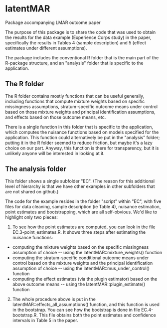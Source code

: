 # latentMAR
Package accompanying LMAR outcome paper

The purpose of this package is to share the code that was used to obtain the results for the data example (Experience Corps study) in the paper, specifically the results in Tables 4 (sample description) and 5 (effect estimates under different assumptions).

The package includes the conventional R folder that is the main part of the R-package structure, and an "analysis" folder that is specific to the application.

## The R folder

The R folder contains mostly functions that can be useful generally, including functions that compute mixture weights based on specific missingness assumptions, stratum-specific outcome means under control based on those mixture weights and principal identification assumptions, and effects based on those outcome means, etc. 

There is a single function in this folder that is specific to the application, which computes the nuisance functions based on models specified for the application. This function could alternatively be put in the "analysis" folder; putting it in the R folder seemed to reduce friction, but maybe it's a lazy choice on our part. Anyway, this function is there for transparency, but it is unlikely anyone will be interested in looking at it.

## The analysis folder

This folder shows a single subfolder "EC". (The reason for this additional level of hierarchy is that we have other examples in other subfolders that are not shared on github.)

The code for the example resides in the folder "script" within "EC", with five files for data cleaning, sample description (ie Table 4), nuisance estimation, point estimates and bootstrapping, which are all self-obvious. We'd like to highlight only two pieces:

1. To see how the point estimates are computed, you can look in the file EC.3-point_estimates.R. It shows three steps after estimating the nuisance functions: 

- computing the mixture weights based on the specific missingness assumption of choice -- using the latentMAR::mixture_weights() function
- computing the stratum-specific conditional outcome means under control based on the mixture weights and the principal identification assumption of choice -- using the latentMAR::mus_under_control() function
- computing the effect estimates (via the plugin estimator) based on the above outcome means -- using the latentMAR::plugin_estimate() function

2. The whole procedure above is put in the latentMAR::effects_all_assumptions() function, and this function is used in the bootstrap. You can see how the bootstrap is done in file EC.4-bootstrap.R. This file obtains both the point estimates and confidence intervals in Table 5 in the paper.
